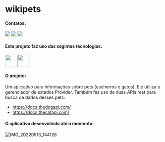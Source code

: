 # wikipets

#### Contatos:

<div>
<a href="https://instagram.com/lucas.olisouza" target="_blank"><img src="https://img.shields.io/badge/-Instagram-%23E4405F?style=for-the-badge&logo=instagram&logoColor=white" target="_blank"></a>
<a href = "mailto:lycasoliveira@gmail.com"><img src="https://img.shields.io/badge/Gmail-D14836?style=for-the-badge&logo=gmail&logoColor=white" target="_blank"></a>
<a href="https://www.linkedin.com/in/lucas-oliveira-de-souza-0318a5174" target="_blank"><img src="https://img.shields.io/badge/-LinkedIn-%230077B5?style=for-the-badge&logo=linkedin&logoColor=white" target="_blank"></a>   
</div>

#### Este projeto faz uso das segintes tecnologias:

<img src="https://cdn.jsdelivr.net/gh/devicons/devicon/icons/flutter/flutter-original.svg" width="40" height="40"/><img src="https://cdn.jsdelivr.net/gh/devicons/devicon/icons/firebase/firebase-plain.svg" width="40" height="40"/>

#### O projeto:
Um aplicativo para informações sobre pets (cachorros e gatos). Ele utiliza o gerenciador de estados Provider. 
Também faz uso de duas APIs rest para busca de dados desses pets:
* https://docs.thedogapi.com/
* https://docs.thecatapi.com/

#### O aplicativo desenvolvido até o momento:
![IMG_20220513_144126](https://user-images.githubusercontent.com/26170686/168338708-e16f06cd-2600-4bb4-9a17-e8df4aa0c850.png)
